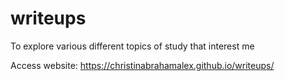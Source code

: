 # writeups
To explore various different topics of study that interest me

Access website: https://christinabrahamalex.github.io/writeups/
